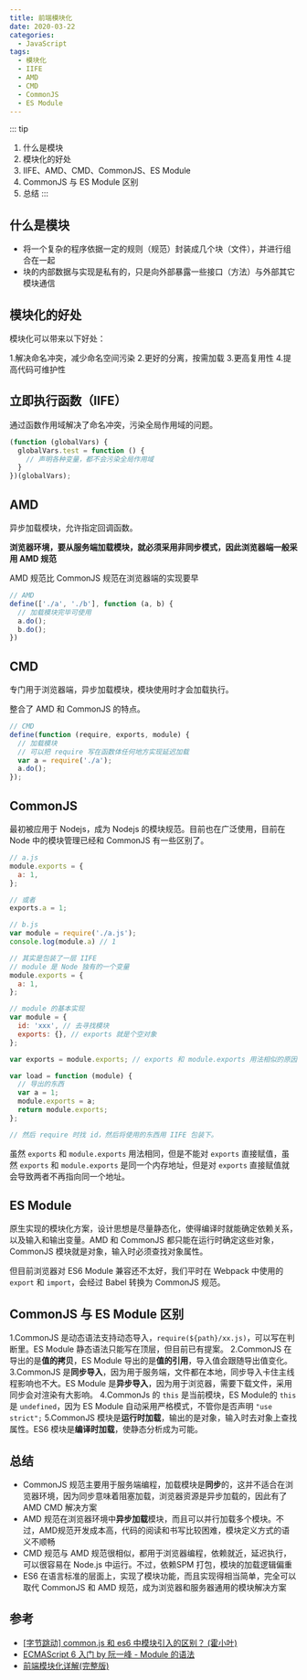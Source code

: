 ```yaml
---
title: 前端模块化
date: 2020-03-22
categories:
  - JavaScript
tags:
  - 模块化
  - IIFE
  - AMD
  - CMD
  - CommonJS
  - ES Module
---
```


::: tip
1. 什么是模块
2. 模块化的好处
3. IIFE、AMD、CMD、CommonJS、ES Module
4. CommonJS 与 ES Module 区别
5. 总结
:::

<!-- more -->

## 什么是模块

- 将一个复杂的程序依据一定的规则（规范）封装成几个块（文件），并进行组合在一起
- 块的内部数据与实现是私有的，只是向外部暴露一些接口（方法）与外部其它模块通信

## 模块化的好处

模块化可以带来以下好处：

1.解决命名冲突，减少命名空间污染
2.更好的分离，按需加载
3.更高复用性
4.提高代码可维护性

## 立即执行函数（IIFE）

通过函数作用域解决了命名冲突，污染全局作用域的问题。

```js
(function (globalVars) {
  globalVars.test = function () {
    // 声明各种变量，都不会污染全局作用域
  }
})(globalVars);
```

## AMD

异步加载模块，允许指定回调函数。

**浏览器环境，要从服务端加载模块，就必须采用非同步模式，因此浏览器端一般采用 AMD 规范**

AMD 规范比 CommonJS 规范在浏览器端的实现要早

```js
// AMD
define(['./a', './b'], function (a, b) {
  // 加载模块完毕可使用
  a.do();
  b.do();
})
```

## CMD

专门用于浏览器端，异步加载模块，模块使用时才会加载执行。

整合了 AMD 和 CommonJS 的特点。

```js
// CMD
define(function (require, exports, module) {
  // 加载模块
  // 可以把 require 写在函数体任何地方实现延迟加载
  var a = require('./a');
  a.do();
});
```

## CommonJS

最初被应用于 Nodejs，成为 Nodejs 的模块规范。目前也在广泛使用，目前在 Node 中的模块管理已经和 CommonJS 有一些区别了。

```js
// a.js
module.exports = {
  a: 1,
};

// 或者
exports.a = 1;

// b.js
var module = require('./a.js');
console.log(module.a) // 1
```

```js
// 其实是包装了一层 IIFE
// module 是 Node 独有的一个变量
module.exports = {
  a: 1,
};
```

```js
// module 的基本实现
var module = {
  id: 'xxx', // 去寻找模块
  exports: {}, // exports 就是个空对象
};

var exports = module.exports; // exports 和 module.exports 用法相似的原因

var load = function (module) {
  // 导出的东西
  var a = 1;
  module.exports = a;
  return module.exports;
};

// 然后 require 时找 id，然后将使用的东西用 IIFE 包装下。
```

虽然 `exports` 和 `module.exports` 用法相同，但是不能对 `exports` 直接赋值，虽然 `exports` 和 `module.exports` 是同一个内存地址，但是对 `exports` 直接赋值就会导致两者不再指向同一个地址。

## ES Module

原生实现的模块化方案，设计思想是尽量静态化，使得编译时就能确定依赖关系，以及输入和输出变量。AMD 和 CommonJS 都只能在运行时确定这些对象， CommonJS 模块就是对象，输入时必须查找对象属性。

但目前浏览器对 ES6 Module 兼容还不太好，我们平时在 Webpack 中使用的 `export` 和 `import`，会经过 Babel 转换为 CommonJS 规范。

## CommonJS 与 ES Module 区别

1.CommonJS 是动态语法支持动态导入，`require(${path}/xx.js)`，可以写在判断里。ES Module 静态语法只能写在顶层，但目前已有提案。
2.CommonJS 在导出的是**值的拷贝**，ES Module 导出的是**值的引用**，导入值会跟随导出值变化。
3.CommonJS 是**同步导入**，因为用于服务端，文件都在本地，同步导入卡住主线程影响也不大。ES Module 是**异步导入**，因为用于浏览器，需要下载文件，采用同步会对渲染有大影响。
4.CommonJs 的 `this` 是当前模块，ES Module的 `this` 是 `undefined`，因为 ES Module 自动采用严格模式，不管你是否声明 `"use strict";`
5.CommonJS 模块是**运行时加载**，输出的是对象，输入时去对象上查找属性。ES6 模块是**编译时加载**，使静态分析成为可能。

## 总结

- CommonJS 规范主要用于服务端编程，加载模块是**同步**的，这并不适合在浏览器环境，因为同步意味着阻塞加载，浏览器资源是异步加载的，因此有了 AMD CMD 解决方案
- AMD 规范在浏览器环境中**异步加载**模块，而且可以并行加载多个模块。不过，AMD规范开发成本高，代码的阅读和书写比较困难，模块定义方式的语义不顺畅
- CMD 规范与 AMD 规范很相似，都用于浏览器编程，依赖就近，延迟执行，可以很容易在 Node.js 中运行。不过，依赖SPM 打包，模块的加载逻辑偏重
- ES6 在语言标准的层面上，实现了模块功能，而且实现得相当简单，完全可以取代 CommonJS 和 AMD 规范，成为浏览器和服务器通用的模块解决方案

## 参考

- [[字节跳动] common.js 和 es6 中模块引入的区别？ (霍小叶)](https://juejin.im/post/5e7426d15188254967069c00#heading-3)
- [ECMAScript 6 入门 by 阮一峰 - Module 的语法](https://es6.ruanyifeng.com/#docs/module)
- [前端模块化详解(完整版)](https://github.com/ljianshu/Blog/issues/48)
